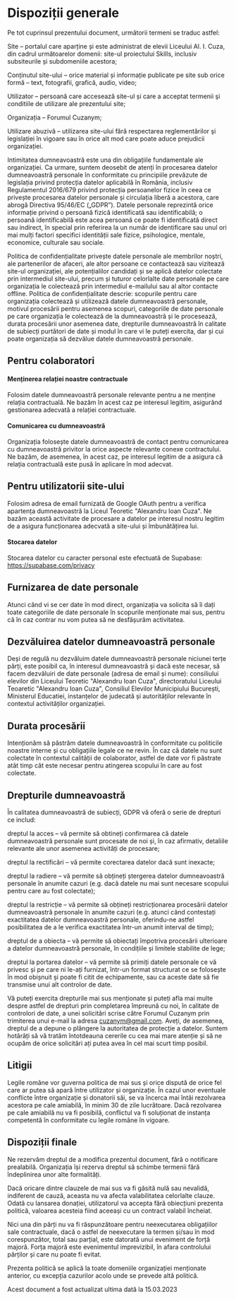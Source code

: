 # Dispoziții generale

Pe tot cuprinsul prezentului document, următorii termeni se traduc astfel:

Site – portalul care aparține și este administrat de elevii Liceului Al. I. Cuza, din cadrul următoarelor domenii: site-ul proiectului Skills, inclusiv subsiteurile și subdomeniile acestora;

Conținutul site-ului – orice material și informație publicate pe site sub orice formă – text, fotografii, grafică, audio, video;

Utilizator – persoană care accesează site-ul și care a acceptat termenii şi conditiile de utilizare ale prezentului site;

Organizația – Forumul Cuzanym;

Utilizare abuzivă – utilizarea site-ului fără respectarea reglementărilor şi legislației în vigoare sau în orice alt mod care poate aduce prejudicii organizației.

Intimitatea dumneavoastră este una din obligațiile fundamentale ale organizației. Ca urmare, suntem deosebit de atenți în procesarea datelor dumneavoastră personale în conformitate cu principiile prevăzute de legislația privind protecția datelor aplicabilă în România, inclusiv Regulamentul 2016/679 privind protecția persoanelor fizice în ceea ce privește procesarea datelor personale și circulația liberă a acestora, care abrogă Directiva 95/46/EC („GDPR”). Datele personale reprezintă orice informație privind o persoană fizică identificată sau identificabilă; o persoană identificabilă este acea persoană ce poate fi identificată direct sau indirect, în special prin referirea la un număr de identificare sau unul ori mai mulți factori specifici identității sale fizice, psihologice, mentale, economice, culturale sau sociale.

Politica de confidențialitate privește datele personale ale membrilor noștri, ale partenerilor de afaceri, ale altor persoane ce contactează sau vizitează site-ul organizației, ale potențialilor candidați și se aplică datelor colectate prin intermediul site-ului, precum și tuturor celorlalte date personale pe care organizația le colectează prin intermediul e-mailului sau al altor contacte offline. Politica de confidențialitate descrie: scopurile pentru care organizația colectează și utilizează datele dumneavoastră personale, motivul procesării pentru asemenea scopuri, categoriile de date personale pe care organizația le colectează de la dumneavoastră și le procesează, durata procesării unor asemenea date, drepturile dumneavoastră în calitate de subiecți purtători de date și modul în care vi le puteți exercita, dar și cui poate organizația să dezvălue datele dumneavoastră personale.

## Pentru colaboratori

#### Menținerea relației noastre contractuale

Folosim datele dumneavoastră personale relevante pentru a ne menține relația contractuală. Ne bazăm în acest caz pe interesul legitim, asigurând gestionarea adecvată a relației contractuale.

#### Comunicarea cu dumneavoastră

Organizația folosește datele dumneavoastră de contact pentru comunicarea cu dumneavoastră privitor la orice aspecte relevante conexe contractului. Ne bazăm, de asemenea, în acest caz, pe interesul legitim de a asigura că relația contractuală este pusă în aplicare în mod adecvat.

## Pentru utilizatorii site-ului

Folosim adresa de email furnizată de Google OAuth pentru a verifica apartența dumneavoastră la Liceul Teoretic "Alexandru Ioan Cuza". Ne bazăm această activitate de procesare a datelor pe interesul nostru legitim de a asigura funcționarea adecvată a site-ului și îmbunătățirea lui.

#### Stocarea datelor

Stocarea datelor cu caracter personal este efectuată de Supabase: https://supabase.com/privacy

## Furnizarea de date personale

Atunci când vi se cer date în mod direct, organizația va solicita să îi dați toate categoriile de date personale în scopurile menționate mai sus, pentru că în caz contrar nu vom putea să ne desfășurăm activitatea.

## Dezvăluirea datelor dumneavoastră personale

Deși de regulă nu dezvăluim datele dumneavoastră personale niciunei terțe părți, este posibil ca, în interesul dumneavoastră și dacă este necesar, să facem dezvăluiri de date personale (adresa de email și nume): consiliului elevilor din Liceului Teoretic "Alexandru Ioan Cuza", directoratului Liceului Teoaretic "Alexandru Ioan Cuza", Consiliul Elevilor Municipiului București, Ministerul Educatiei, instanțelor de judecată și autorităților relevante în contextul activităților organizației.

## Durata procesării

Intenționăm să păstrăm datele dumneavoastră în conformitate cu politicile noastre interne și cu obligațiile legale ce ne revin. În caz că datele nu sunt colectate în contextul calității de colaborator, astfel de date vor fi păstrate atât timp cât este necesar pentru atingerea scopului în care au fost colectate.

## Drepturile dumneavoastră

În calitatea dumneavoastră de subiecți, GDPR vă oferă o serie de drepturi ce includ:

dreptul la acces – vă permite să obtineți confirmarea că datele dumneavoastră personale sunt procesate de noi și, în caz afirmativ, detaliile relevante ale unor asemenea activități de procesare;

dreptul la rectificări – vă permite corectarea datelor dacă sunt inexacte;

dreptul la radiere – vă permite să obțineți ștergerea datelor dumneavoastră personale în anumite cazuri (e.g. dacă datele nu mai sunt necesare scopului pentru care au fost colectate);

dreptul la restricție – vă permite să obțineți restricționarea procesării datelor dumneavoastră personale în anumite cazuri (e.g. atunci când contestați exactitatea datelor dumneavoastră personale, oferindu-ne astfel posibilitatea de a le verifica exactitatea într-un anumit interval de timp);

dreptul de a obiecta – vă permite să obiectați împotriva procesării ulterioare a datelor dumneavoastră personale, în condițiile și limitele stabilite de lege;

dreptul la portarea datelor – vă permite să primiți datele personale ce vă privesc și pe care ni le-ați furnizat, într-un format structurat ce se folosește în mod obișnuit și poate fi citit de echipamente, sau ca aceste date să fie transmise unui alt controlor de date.

Vă puteți exercita drepturile mai sus menționate și puteți afla mai multe despre astfel de drepturi prin completarea împreună cu noi, în calitate de controlori de date, a unei solicitări scrise către Forumul Cuzanym prin trimiterea unui e-mail la adresa cuzanym@gmail.com. Aveți, de asemenea, dreptul de a depune o plângere la autoritatea de protecție a datelor. Suntem hotărâți să vă tratăm întotdeauna cererile cu cea mai mare atenție și să ne ocupăm de orice solicitări ați putea avea în cel mai scurt timp posibil.

## Litigii

Legile române vor guverna politica de mai sus și orice dispută de orice fel care ar putea să apară între utilizator și organizație. În cazul unor eventuale conflicte între organizație și donatorii săi, se va încerca mai întâi rezolvarea acestora pe cale amiabilă, în minim 30 de zile lucrătoare. Dacă rezolvarea pe cale amiabilă nu va fi posibilă, conflictul va fi soluționat de instanța competentă în conformitate cu legile române în vigoare.

## Dispoziții finale

Ne rezervăm dreptul de a modifica prezentul document, fără o notificare prealabilă. Organizația își rezerva dreptul să schimbe termenii fără îndeplinirea unor alte formalități.

Dacă oricare dintre clauzele de mai sus va fi găsită nulă sau nevalidă, indiferent de cauză, aceasta nu va afecta valabilitatea celorlalte clauze. Odată cu lansarea donației, utilizatorul va accepta fără obiecțiuni prezenta politică, valoarea acesteia fiind aceeași cu un contract valabil încheiat.

Nici una din părți nu va fi răspunzătoare pentru neexecutarea obligațiilor sale contractuale, dacă o astfel de neexecutare la termen și/sau în mod corespunzător, total sau parțial, este datorată unui eveniment de forță majoră. Forța majoră este evenimentul imprevizibil, în afara controlului părților și care nu poate fi evitat.

Prezenta politică se aplică la toate domeniile organizației menționate anterior, cu excepția cazurilor acolo unde se prevede altă politică.

Acest document a fost actualizat ultima dată la 15.03.2023